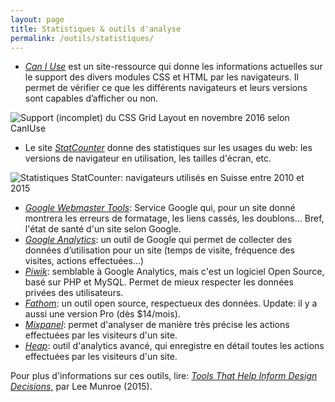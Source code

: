 ```yaml
---
layout: page
title: Statistiques & outils d'analyse
permalink: /outils/statistiques/
---
```



- *[Can I Use](http://caniuse.com/)* est un site-ressource qui donne les informations actuelles sur le support des divers modules CSS et HTML par les navigateurs. Il permet de vérifier ce que les différents navigateurs et leurs versions sont capables d’afficher ou non.

![Support (incomplet) du CSS Grid Layout en novembre 2016 selon CanIUse](/cours-outils/img/caniuse-grid-layout-nov2016.png)

- Le site *[StatCounter](http://gs.statcounter.com/)* donne des statistiques sur les usages du web: les versions de navigateur en utilisation, les tailles d'écran, etc.

![Statistiques StatCounter: navigateurs utilisés en Suisse entre 2010 et 2015](/cours-outils/img/StatCounter-browsers.png)

- *[Google Webmaster Tools](https://www.google.com/webmasters/tools/)*: Service Google qui, pour un site donné montrera les erreurs de formatage, les liens cassés, les doublons… Bref, l'état de santé d'un site selon Google.
- *[Google Analytics](https://www.google.com/analytics/)*: un outil de Google qui permet de collecter des données d’utilisation pour un site (temps de visite, fréquence des visites, actions effectuées…)
- *[Piwik](https://piwik.org/)*: semblable à Google Analytics, mais c'est un logiciel Open Source, basé sur PHP et MySQL. Permet de mieux respecter les données privées des utilisateurs.
- *[Fathom](https://usefathom.com/)*: un outil open source, respectueux des données. Update: il y a aussi une version Pro (dès $14/mois).
- *[Mixpanel](https://mixpanel.com/)*: permet d'analyser de manière très précise les actions effectuées par les visiteurs d'un site.
- *[Heap](https://heapanalytics.com/)*: outil d'analytics avancé, qui enregistre en détail toutes les actions effectuées par les visiteurs d'un site.

Pour plus d'informations sur ces outils, lire: *[Tools That Help Inform Design Decisions](http://www.leemunroe.com/design-tracking-services/)*, par Lee Munroe (2015).
